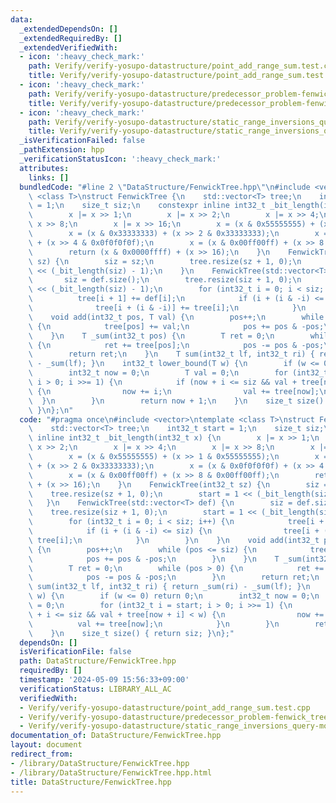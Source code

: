 ```yaml
---
data:
  _extendedDependsOn: []
  _extendedRequiredBy: []
  _extendedVerifiedWith:
  - icon: ':heavy_check_mark:'
    path: Verify/verify-yosupo-datastructure/point_add_range_sum.test.cpp
    title: Verify/verify-yosupo-datastructure/point_add_range_sum.test.cpp
  - icon: ':heavy_check_mark:'
    path: Verify/verify-yosupo-datastructure/predecessor_problem-fenwick_tree.test.cpp
    title: Verify/verify-yosupo-datastructure/predecessor_problem-fenwick_tree.test.cpp
  - icon: ':heavy_check_mark:'
    path: Verify/verify-yosupo-datastructure/static_range_inversions_query-mo.test.cpp
    title: Verify/verify-yosupo-datastructure/static_range_inversions_query-mo.test.cpp
  _isVerificationFailed: false
  _pathExtension: hpp
  _verificationStatusIcon: ':heavy_check_mark:'
  attributes:
    links: []
  bundledCode: "#line 2 \"DataStructure/FenwickTree.hpp\"\n#include <vector>\ntemplate\
    \ <class T>\nstruct FenwickTree {\n    std::vector<T> tree;\n    int32_t start\
    \ = 1;\n    size_t siz;\n    constexpr inline int32_t _bit_length(int32_t x) {\n\
    \        x |= x >> 1;\n        x |= x >> 2;\n        x |= x >> 4;\n        x |=\
    \ x >> 8;\n        x |= x >> 16;\n        x = (x & 0x55555555) + (x >> 1 & 0x55555555);\n\
    \        x = (x & 0x33333333) + (x >> 2 & 0x33333333);\n        x = (x & 0x0f0f0f0f)\
    \ + (x >> 4 & 0x0f0f0f0f);\n        x = (x & 0x00ff00ff) + (x >> 8 & 0x00ff00ff);\n\
    \        return (x & 0x0000ffff) + (x >> 16);\n    }\n    FenwickTree(int32_t\
    \ sz) {\n        siz = sz;\n        tree.resize(sz + 1, 0);\n        start = 1\
    \ << (_bit_length(siz) - 1);\n    }\n    FenwickTree(std::vector<T> def) {\n \
    \       siz = def.size();\n        tree.resize(siz + 1, 0);\n        start = 1\
    \ << (_bit_length(siz) - 1);\n        for (int32_t i = 0; i < siz; i++) {\n  \
    \          tree[i + 1] += def[i];\n            if (i + (i & -i) <= siz) {\n  \
    \              tree[i + (i & -i)] += tree[i];\n            }\n        }\n    }\n\
    \    void add(int32_t pos, T val) {\n        pos++;\n        while (pos <= siz)\
    \ {\n            tree[pos] += val;\n            pos += pos & -pos;\n        }\n\
    \    }\n    T _sum(int32_t pos) {\n        T ret = 0;\n        while (pos > 0)\
    \ {\n            ret += tree[pos];\n            pos -= pos & -pos;\n        }\n\
    \        return ret;\n    }\n    T sum(int32_t lf, int32_t ri) { return _sum(ri)\
    \ - _sum(lf); }\n    int32_t lower_bound(T w) {\n        if (w <= 0) return 0;\n\
    \        int32_t now = 0;\n        T val = 0;\n        for (int32_t i = start;\
    \ i > 0; i >>= 1) {\n            if (now + i <= siz && val + tree[now + i] < w)\
    \ {\n                now += i;\n                val += tree[now];\n          \
    \  }\n        }\n        return now + 1;\n    }\n    size_t size() { return siz;\
    \ }\n};\n"
  code: "#pragma once\n#include <vector>\ntemplate <class T>\nstruct FenwickTree {\n\
    \    std::vector<T> tree;\n    int32_t start = 1;\n    size_t siz;\n    constexpr\
    \ inline int32_t _bit_length(int32_t x) {\n        x |= x >> 1;\n        x |=\
    \ x >> 2;\n        x |= x >> 4;\n        x |= x >> 8;\n        x |= x >> 16;\n\
    \        x = (x & 0x55555555) + (x >> 1 & 0x55555555);\n        x = (x & 0x33333333)\
    \ + (x >> 2 & 0x33333333);\n        x = (x & 0x0f0f0f0f) + (x >> 4 & 0x0f0f0f0f);\n\
    \        x = (x & 0x00ff00ff) + (x >> 8 & 0x00ff00ff);\n        return (x & 0x0000ffff)\
    \ + (x >> 16);\n    }\n    FenwickTree(int32_t sz) {\n        siz = sz;\n    \
    \    tree.resize(sz + 1, 0);\n        start = 1 << (_bit_length(siz) - 1);\n \
    \   }\n    FenwickTree(std::vector<T> def) {\n        siz = def.size();\n    \
    \    tree.resize(siz + 1, 0);\n        start = 1 << (_bit_length(siz) - 1);\n\
    \        for (int32_t i = 0; i < siz; i++) {\n            tree[i + 1] += def[i];\n\
    \            if (i + (i & -i) <= siz) {\n                tree[i + (i & -i)] +=\
    \ tree[i];\n            }\n        }\n    }\n    void add(int32_t pos, T val)\
    \ {\n        pos++;\n        while (pos <= siz) {\n            tree[pos] += val;\n\
    \            pos += pos & -pos;\n        }\n    }\n    T _sum(int32_t pos) {\n\
    \        T ret = 0;\n        while (pos > 0) {\n            ret += tree[pos];\n\
    \            pos -= pos & -pos;\n        }\n        return ret;\n    }\n    T\
    \ sum(int32_t lf, int32_t ri) { return _sum(ri) - _sum(lf); }\n    int32_t lower_bound(T\
    \ w) {\n        if (w <= 0) return 0;\n        int32_t now = 0;\n        T val\
    \ = 0;\n        for (int32_t i = start; i > 0; i >>= 1) {\n            if (now\
    \ + i <= siz && val + tree[now + i] < w) {\n                now += i;\n      \
    \          val += tree[now];\n            }\n        }\n        return now + 1;\n\
    \    }\n    size_t size() { return siz; }\n};"
  dependsOn: []
  isVerificationFile: false
  path: DataStructure/FenwickTree.hpp
  requiredBy: []
  timestamp: '2024-05-09 15:56:33+09:00'
  verificationStatus: LIBRARY_ALL_AC
  verifiedWith:
  - Verify/verify-yosupo-datastructure/point_add_range_sum.test.cpp
  - Verify/verify-yosupo-datastructure/predecessor_problem-fenwick_tree.test.cpp
  - Verify/verify-yosupo-datastructure/static_range_inversions_query-mo.test.cpp
documentation_of: DataStructure/FenwickTree.hpp
layout: document
redirect_from:
- /library/DataStructure/FenwickTree.hpp
- /library/DataStructure/FenwickTree.hpp.html
title: DataStructure/FenwickTree.hpp
---
```

